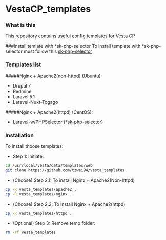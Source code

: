 # VestaCP_templates

### What is this
This repository contains useful config templates for [Vesta CP](https://vestacp.com)

###Install temlate with *sk-php-selector
To install template with *sk-php-selector must follow this [sk-php-selector](https://github.com/Skamasle/sk-php-selector)


### Templates list

#####Nginx + Apache2(non-httpd) (Ubuntu):
* Drupal 7
* Redmine
* Laravel 5.1
* Laravel-Nuxt-Togago

#####Nginx + Apache2(httpd) (CentOS):
* Laravel-w/PHPSelector (*sk-php-selector)

### Installation
To install thoose templates:

* Step 1: Initiate:
```sh
cd /usr/local/vesta/data/templates/web
git clone https://github.com/tzwei94/vesta_templates
```

* (Choose) Step 2.1: To install Nginx + Apache2(Non-httpd)
```sh
cp -R vesta_templates/apache2 .
cp -R vesta_templates/nginx .
```
* (Choose) Step 2.2: To install Nginx + Apache2(httpd)
```sh
cp -R vesta_templates/httpd .
```

* (Optional) Step 3: Remove temp folder:
```sh
rm -rf vesta_templates
```
